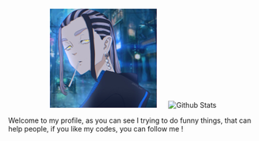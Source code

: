 <!--
**dgdgfxsgfsdfs/dgdgfxsgfsdfs** is a ✨ _special_ ✨ repository because its `README.md` (this file) appears on your GitHub profile.

Here are some ideas to get you started:

- 🔭 I’m currently working on ...
- 🌱 I’m currently learning ...
- 👯 I’m looking to collaborate on ...
- 🤔 I’m looking for help with ...
- 💬 Ask me about ...
- 📫 How to reach me: ...
- 😄 Pronouns: ...
- ⚡ Fun fact: ...
-->
<p align="center">
  <img src="https://github.com/dgdgfxsgfsdfs/dgdgfxsgfsdfs/blob/main/7087280.jpg" alt="Roniniscoding" height="200" style="margin-right: 20px"/>
  <img src="https://github-readme-stats.vercel.app/api?username=dgdgfxsgfsdfs&show_icons=true&theme=graywhite" alt="Github Stats" />
</p>


Welcome to my profile, as you can see I trying to do funny things, that can help people, if you like my codes, you can follow me ! 


